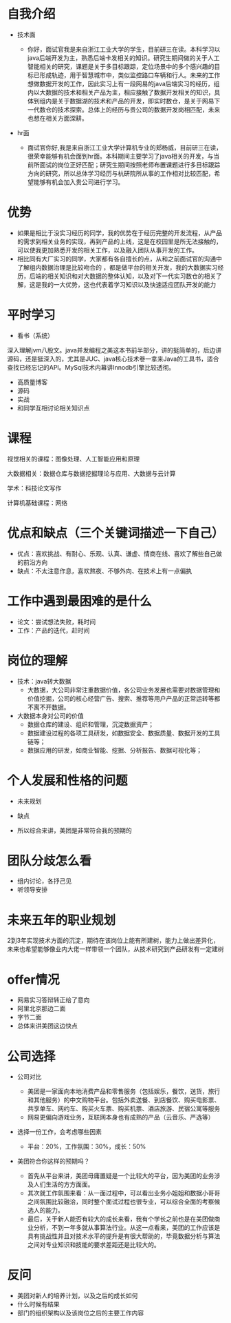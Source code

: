 # 自我介绍

- 技术面

  - 你好，面试官我是来自浙江工业大学的学生，目前研三在读。本科学习以java后端开发为主，熟悉后端卡发相关的知识。研究生期间做的关于人工智能相关的研究，课题是关于多目标跟踪，定位场景中的多个感兴趣的目标已形成轨迹，用于智慧城市中，类似监控路口车辆和行人。未来的工作想做数据开发的工作，因此实习上有一段网易的java后端实习的经历，组内以大数据的技术和相关产品为主，相应接触了数据开发相关的知识，具体到组内是关于数据湖的技术和产品的开发，即实时数仓，是关于网易下一代数仓的技术探索。总体上的经历与贵公司的数据开发岗相匹配，未来也想在相关方面深耕。

- hr面

  - 面试官你好,我是来自浙江工业大学计算机专业的郏杨威，目前研三在读，很荣幸能够有机会面到hr面。本科期间主要学习了java相关的开发，与当前所面试的岗位正好匹配；研究生期间按照老师布置课题进行多目标跟踪方向的研究，所以总体学习经历与杭研院所从事的工作相对比较匹配，希望能够有机会加入贵公司进行学习。

    

# 优势

- 如果是相比于没实习经历的同学，我的优势在于经历完整的开发流程，从产品的需求到相关业务的实现，再到产品的上线，这是在校园里是所无法接触的，可以使我更加熟悉开发的相关工作，以及融入团队从事开发的工作。
- 相比同有大厂实习的同学，大家都有各自擅长的点，从和之前面试官的沟通中了解组内数据治理是比较吻合的 ，都是做平台的相关开发，我的大数据实习经历，后端的相关知识和对大数据的整体认知，以及对下一代实习数仓的相关了解，这是我的一大优势，这也代表着学习知识以及快速适应团队开发的能力

# 平时学习

- 看书（系统）

深入理解jvm八股文。java并发编程之美这本书前半部分，讲的挺简单的，后边讲源码，还是挺深入的，尤其是JUC、java核心技术卷一拿来Java的工具书，适合查找已经忘记的API。MySql技术内幕讲Innodb引擎比较透彻。

- 高质量博客
- 源码
- 实战
- 和同学互相讨论相关知识点

# 课程

视觉相关的课程：图像处理、人工智能应用和原理

大数据相关：数据仓库与数据挖掘理论与应⽤、⼤数据与云计算

学术：科技论⽂写作

计算机基础课程：网络

# 优点和缺点（三个关键词描述一下自己）

- 优点：喜欢挑战、有耐心、乐观、认真、谦虚、情商在线、喜欢了解些自己做的前沿方向
- 缺点：不太注意作息，喜欢熬夜、不够外向、在技术上有一点偏执

# 工作中遇到最困难的是什么

- 论文：尝试想法失败，耗时间
- 工作：产品的迭代，赶时间

# 岗位的理解

- 技术：java转大数据	
  - 大数据，大公司非常注重数据价值，各公司业务发展也需要对数据管理和价值挖掘，公司的核心经营广告、搜索、推荐等用户产品的正常运转等都不离不开数据。
- 大数据本身对公司的价值
  - 数据仓库的建设、组织和管理，沉淀数据资产；
  - 数据建设过程的各项工具研发，如数据安全、数据质量、数据开发的工具链等；
  - 数据应用的研发，如商业智能、挖掘、分析报告、数据可视化等；

# 个人发展和性格的问题

- 未来规划

- 缺点

- 所以综合来讲，美团是非常符合我的预期的

# 团队分歧怎么看

- 组内讨论，各抒己见
- 听领导安排

# 未来五年的职业规划

2到3年实现技术方面的沉淀，期待在该岗位上能有所建树，能力上做出差异化，未来也希望能够像业内大佬一样带领一个团队，从技术研究到产品研发有一定建树

# offer情况

- 网易实习答辩转正给了意向
- 阿里北京那边二面
- 字节二面
- 总体来讲美团这边快点

# 公司选择

- 公司对比
  - 美团是一家面向本地消费产品和零售服务（包括娱乐，餐饮，送货，旅行和其他服务）的中文购物平台。包括外卖送餐、到店餐饮、购买电影票、共享单车、网约车、购买火车票、购买机票、酒店旅游、民宿公寓等服务
  - 网易更偏向游戏业务，互联网本身也有成熟的产品（云音乐、严选等）

- 选择一份工作，会考虑哪些因素
  - 平台：20%，工作氛围：30%，成长：50%

- 美团符合你这样的预期吗？
  - 首先从平台来讲，美团毋庸置疑是一个比较大的平台，因为美团的业务涉及人们生活的方方面面。
  - 其次就工作氛围来看：从一面过程中，可以看出业务小姐姐和数据小哥哥之间氛围比较融洽，同时整个面试过程也很专业，可以综合全面的考察候选人的能力。
  - 最后，关于新人能否有较大的成长来看，我有个学长之前也是在美团做商业分析，不到一年多就从事算法行业。从这一点看来，美团的工作应该是具有挑战性并且对技术水平的提升是有很大帮助的，毕竟数据分析与算法之间对专业知识和技能的要求差距还是比较大的。

# 反问

- 美团对新人的培养计划，以及之后的成长如何
- 什么时候有结果
- 部门的组织架构以及该岗位之后的主要工作内容